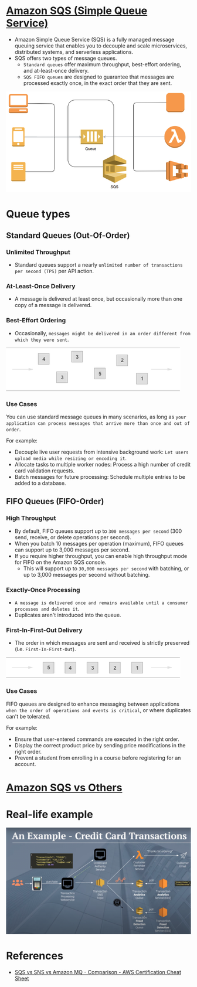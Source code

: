 
# [Amazon SQS (Simple Queue Service)](https://aws.amazon.com/sqs/)

- Amazon Simple Queue Service (SQS) is a fully managed message queuing service that enables you to decouple and scale microservices, distributed systems, and serverless applications.
- SQS offers two types of message queues.
    - `Standard queues` offer maximum throughput, best-effort ordering, and at-least-once delivery.
    - `SQS FIFO queues` are designed to guarantee that messages are processed exactly once, in the exact order that they are sent.

![img.png](../assests/sqs/sqs_img.png)

# Queue types

## Standard Queues (Out-Of-Order)

### Unlimited Throughput
- Standard queues support a nearly `unlimited number of transactions per second (TPS)` per API action.

### At-Least-Once Delivery
- A message is delivered at least once, but occasionally more than one copy of a message is delivered.

### Best-Effort Ordering
- Occasionally, `messages might be delivered in an order different from which they were sent`.

![img.png](../assests/sqs/standard_queues_sqs_img.png)

### Use Cases

You can use standard message queues in many scenarios, as long as `your application can process messages that arrive more than once and out of order`.

For example:
- Decouple live user requests from intensive background work: `Let users upload media while resizing or encoding it`.
- Allocate tasks to multiple worker nodes: Process a high number of credit card validation requests. 
- Batch messages for future processing: Schedule multiple entries to be added to a database.

## FIFO Queues (FIFO-Order)

### High Throughput
- By default, FIFO queues support up to `300 messages per second` (300 send, receive, or delete operations per second). 
- When you batch 10 messages per operation (maximum), FIFO queues can support up to 3,000 messages per second. 
- If you require higher throughput, you can enable high throughput mode for FIFO on the Amazon SQS console.
  - This will support up to `30,000 messages per second` with batching, or up to 3,000 messages per second without batching.

### Exactly-Once Processing
- `A message is delivered once and remains available until a consumer processes and deletes it`. 
- Duplicates aren't introduced into the queue.

### First-In-First-Out Delivery
- The order in which messages are sent and received is strictly preserved (i.e. `First-In-First-Out`).

![img.png](../assests/sqs/sqs_fifo_queues.png)

### Use Cases

FIFO queues are designed to enhance messaging between applications `when the order of operations and events is critical`, or where duplicates can't be tolerated. 

For example:
- Ensure that user-entered commands are executed in the right order.
- Display the correct product price by sending price modifications in the right order.
- Prevent a student from enrolling in a course before registering for an account.

# [Amazon SQS vs Others](../../../../README.md#message-brokers)

# Real-life example

![img.png](../assests/aws_sns_sqs_example_img.png)

# References
- [SQS vs SNS vs Amazon MQ - Comparison - AWS Certification Cheat Sheet](https://cloud.in28minutes.com/aws-certification-sqs-vs-sns-vs-amazon-mq)